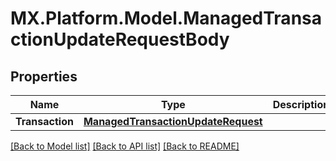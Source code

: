 # MX.Platform.Model.ManagedTransactionUpdateRequestBody

## Properties

Name | Type | Description | Notes
------------ | ------------- | ------------- | -------------
**Transaction** | [**ManagedTransactionUpdateRequest**](ManagedTransactionUpdateRequest.md) |  | [optional] 

[[Back to Model list]](../README.md#documentation-for-models) [[Back to API list]](../README.md#documentation-for-api-endpoints) [[Back to README]](../README.md)

